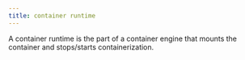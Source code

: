 ```yaml
---
title: container runtime
---
```

A container runtime is the part of a container engine that mounts the container and stops/starts containerization.